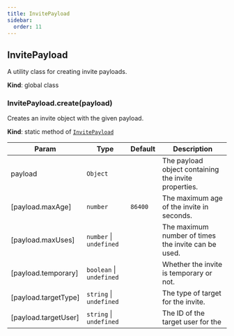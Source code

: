 ```yaml
---
title: InvitePayload
sidebar:
  order: 11
---
```




## InvitePayload
A utility class for creating invite payloads.

**Kind**: global class  
<a name="InvitePayload.create"></a>

### InvitePayload.create(payload)
Creates an invite object with the given payload.

**Kind**: static method of [<code>InvitePayload</code>](#InvitePayload)  

| Param | Type | Default | Description |
| --- | --- | --- | --- |
| payload | <code>Object</code> |  | The payload object containing the invite properties. |
| [payload.maxAge] | <code>number</code> | <code>86400</code> | The maximum age of the invite in seconds. |
| [payload.maxUses] | <code>number</code> \| <code>undefined</code> |  | The maximum number of times the invite can be used. |
| [payload.temporary] | <code>boolean</code> \| <code>undefined</code> |  | Whether the invite is temporary or not. |
| [payload.targetType] | <code>string</code> \| <code>undefined</code> |  | The type of target for the invite. |
| [payload.targetUser] | <code>string</code> \| <code>undefined</code> |  | The ID of the target user for the |

